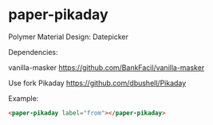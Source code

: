 paper-pikaday
=========

Polymer Material Design: Datepicker

Dependencies:

vanilla-masker
https://github.com/BankFacil/vanilla-masker

Use fork Pikaday
https://github.com/dbushell/Pikaday

Example:

```html
<paper-pikaday label="from"></paper-pikaday>
```

